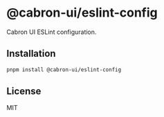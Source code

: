 # @cabron-ui/eslint-config

Cabron UI ESLint configuration.

## Installation

```bash
pnpm install @cabron-ui/eslint-config
```

## License

MIT
